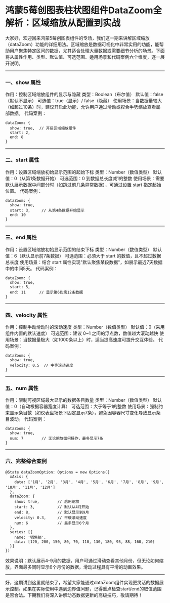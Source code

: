 # 鸿蒙5莓创图表柱状图组件DataZoom全解析：区域缩放从配置到实战

大家好，欢迎回来鸿蒙5莓创图表组件的专场，我们这一期来讲解区域缩放（dataZoom）功能的详细用法。区域缩放是数据可视化中非常实用的功能，能帮助用户聚焦特定区间的数据，尤其适合处理大量数据或需要细节分析的场景。下面将从属性作用、类型、默认值、可选范围、适用场景和代码案例六个维度，逐一展开说明。

* * *

### 一、show 属性

作用：控制区域缩放组件的显示与隐藏 类型：Boolean（布尔值） 默认值：false（默认不显示） 可选值：true（显示）/ false（隐藏） 使用场景：当数据量较大（如超过10条）时，建议开启此功能，允许用户通过滑动或捏合手势缩放查看局部数据。 代码案例：

```
dataZoom: {
  show: true,  // 开启区域缩放组件
  start: 2,
  end: 8
}
```

* * *

### 二、start 属性

作用：设置区域缩放初始显示范围的起始下标 类型：Number（数值类型） 默认值：0（从第1条数据开始） 可选范围：0 到数据总长度减1的整数 使用场景：需要默认展示数据中间部分时（如跳过前几条异常数据），可通过设置 start 指定起始位置。 代码案例：

```
dataZoom: {
  show: true,
  start: 3,     // 从第4条数据开始显示
  end: 10
}
```

* * *

### 三、end 属性

作用：设置区域缩放初始显示范围的结束下标 类型：Number（数值类型） 默认值：6（默认显示前7条数据） 可选范围：必须大于 start 的数值，且不超过数据总长度 使用场景：结合 start 属性实现"默认聚焦某段数据"，如展示最近7天数据中的中间5天。 代码案例：

```
dataZoom: {
  show: true,
  start: 5,
  end: 11      // 显示第6到第12条数据
}
```

* * *

### 四、velocity 属性

作用：控制手动滑动时的滚动速度 类型：Number（数值类型） 默认值：0（采用组件内置的默认速度） 可选范围：建议 0~1 之间的浮点数，数值越大滚动越快 使用场景：当数据量极大（如1000条以上）时，适当提高速度可提升交互体验。 代码案例：

```
dataZoom: {
  show: true,
  velocity: 0.5  // 中等滚动速度
}
```

* * *

### 五、num 属性

作用：限制可视区域最大显示的数据条目数量 类型：Number（数值类型） 默认值：0（自动根据容器宽度计算） 可选范围：大于等于1的整数 使用场景：强制约束显示条目数（如仪表盘场景下固定显示7条），避免因容器尺寸变化导致显示条目波动。 代码案例：

```
dataZoom: {
  show: true,
  num: 7        // 无论缩放如何操作，最多显示7条
}
```

* * *

### 六、完整综合案例

```
@State dataZoomOption: Options = new Options({
  xAxis: {
    data: ['1月', '2月', '3月', '4月', '5月', '6月', '7月', '8月', '9月', '10月', '11月', '12月']
  },
  dataZoom: {
    show: true,        // 启用缩放
    start: 3,          // 默认从4月开始
    end: 8,            // 默认显示到9月
    velocity: 0.3,     // 平缓滚动速度
    num: 6             // 最多显示6个月
  },
  series: [{
    name: '销售额',
    data: [120, 200, 150, 80, 70, 110, 130, 180, 95, 88, 160, 210]
  }]
})
```

效果说明：默认展示4-9月的数据，用户可通过滑动查看其他月份，但无论如何缩放，界面最多同时显示6个月份的数据，滑动过程具有平滑的动画效果。

* * *

好，这期讲到这里就结束了，希望大家能通过dataZoom组件实现更灵活的数据展示控制。如果在实际使用中遇到边界值问题，记得重点检查start/end的取值范围是否合法。下期我们将深入讲解动态数据更新的高级技巧，敬请期待！
